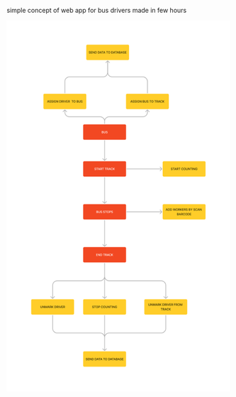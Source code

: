 simple concept of web app for bus drivers made in few hours

![Alt text](app-concept.png "a title")
